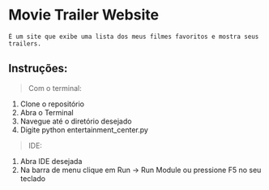 # Movie Trailer Website
    É um site que exibe uma lista dos meus filmes favoritos e mostra seus trailers.

## Instruções:
> Com o terminal:
1. Clone o repositório
2. Abra o Terminal
3. Navegue até o diretório desejado
4. Digite python entertainment_center.py

> IDE:
1. Abra IDE desejada
2. Na barra de menu clique em Run -> Run Module ou pressione F5 no seu teclado
